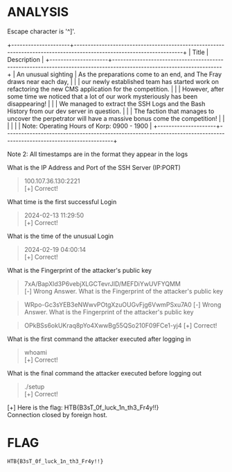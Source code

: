# ANALYSIS

Escape character is '^]'.

+---------------------+---------------------------------------------------------------------------------------------------------------------+
|        Title        |                                                     Description                                                     |
+---------------------+---------------------------------------------------------------------------------------------------------------------+
| An unusual sighting |                        As the preparations come to an end, and The Fray draws near each day,                        |
|                     |             our newly established team has started work on refactoring the new CMS application for the competition. |
|                     |                  However, after some time we noticed that a lot of our work mysteriously has been disappearing!     |
|                     |                     We managed to extract the SSH Logs and the Bash History from our dev server in question.        |
|                     |               The faction that manages to uncover the perpetrator will have a massive bonus come the competition!   |
|                     |                                                                                                                     |
|                     |                                            Note: Operating Hours of Korp: 0900 - 1900                               |
+---------------------+---------------------------------------------------------------------------------------------------------------------+


Note 2: All timestamps are in the format they appear in the logs



What is the IP Address and Port of the SSH Server (IP:PORT)
> 100.107.36.130:2221                                                                                                                                
[+] Correct!
                                                                                                                                                     
What time is the first successful Login                                                                                                              
> 2024-02-13 11:29:50                                                                                                                                
[+] Correct!
                                                                                                                                                     
What is the time of the unusual Login                                                                                                                
> 2024-02-19 04:00:14                                                                                                                                
[+] Correct!
                                                                                                                                                     
What is the Fingerprint of the attacker's public key                                                                                                 
> 7xA/BapXld3P6vebjXLGCTevrJID/MEFDiYwUVFYQMM                                                                                                        
[-] Wrong Answer.
What is the Fingerprint of the attacker's public key                                                                                                 
                                                                                                                                                     
> WRpo-Gc3sYEB3eNWwvPOtgXzuOUGvFjg6VwmPSxu7A0
[-] Wrong Answer.
What is the Fingerprint of the attacker's public key                                                                                                 
                                                                                                                                                     
> OPkBSs6okUKraq8pYo4XwwBg55QSo210F09FCe1-yj4
[+] Correct!
                                                                                                                                                     
What is the first command the attacker executed after logging in                                                                                     
> whoami                                                                                                                                             
[+] Correct!
                                                                                                                                                     
What is the final command the attacker executed before logging out                                                                                   
> ./setup                                                                                                                                            
[+] Correct!
                                                                                                                                                     
[+] Here is the flag: HTB{B3sT_0f_luck_1n_th3_Fr4y!!}                                                                                                
Connection closed by foreign host.    

# FLAG

```
HTB{B3sT_0f_luck_1n_th3_Fr4y!!}
```
